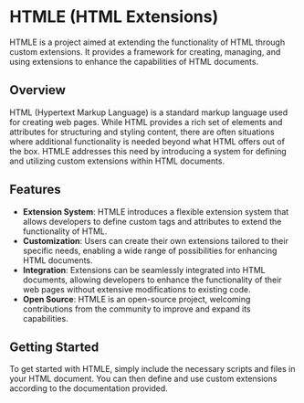 # HTMLE (HTML Extensions)

HTMLE is a project aimed at extending the functionality of HTML through custom extensions. It provides a framework for creating, managing, and using extensions to enhance the capabilities of HTML documents.

## Overview

HTML (Hypertext Markup Language) is a standard markup language used for creating web pages. While HTML provides a rich set of elements and attributes for structuring and styling content, there are often situations where additional functionality is needed beyond what HTML offers out of the box. HTMLE addresses this need by introducing a system for defining and utilizing custom extensions within HTML documents.

## Features

- **Extension System**: HTMLE introduces a flexible extension system that allows developers to define custom tags and attributes to extend the functionality of HTML.
- **Customization**: Users can create their own extensions tailored to their specific needs, enabling a wide range of possibilities for enhancing HTML documents.
- **Integration**: Extensions can be seamlessly integrated into HTML documents, allowing developers to enhance the functionality of their web pages without extensive modifications to existing code.
- **Open Source**: HTMLE is an open-source project, welcoming contributions from the community to improve and expand its capabilities.

## Getting Started

To get started with HTMLE, simply include the necessary scripts and files in your HTML document. You can then define and use custom extensions according to the documentation provided.




